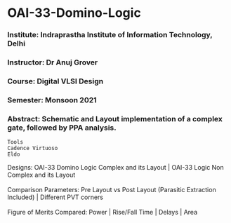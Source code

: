# OAI-33-Domino-Logic
### Institute: Indraprastha Institute of Information Technology, Delhi
### Instructor: Dr Anuj Grover
### Course: Digital VLSI Design
### Semester: Monsoon 2021
### Abstract: Schematic and Layout implementation of a complex gate, followed by PPA analysis.

```
Tools
Cadence Virtuoso
Eldo 
```

Designs: OAI-33 Domino Logic Complex and its Layout | OAI-33 Logic Non Complex and its Layout <br />
<br />
Comparison Parameters: Pre Layout vs Post Layout (Parasitic Extraction Included) | Different PVT corners <br />
<br />
Figure of Merits Compared: Power | Rise/Fall Time | Delays | Area <br />
